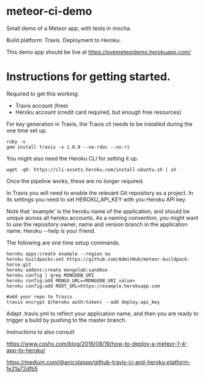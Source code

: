 # meteor-ci-demo
Small demo of a Meteor app, with tests in mocha.

Build platform: Travis. Deployment to Heroku.

This demo app should be live at https://pvemeteordemo.herokuapp.com/

# Instructions for getting started.

Required to get this working:
- Travis account (free)
- Heroku account (credit card required, but enough free resources)

For key generation in Travis, the Travis cli needs to be installed during the
one time set up.
```
ruby -v
gem install travis -v 1.8.8 --no-rdoc --no-ri
```
You might also need the Heroku CLI for setting it up.
```
wget -qO- https://cli-assets.heroku.com/install-ubuntu.sh | sh
```
Once the pipeline works, these are no longer required.

In Travis you will need to enable the relevant Git repository as a project.
In its settings you need to set HEROKU_API_KEY with you Heroku API key.

Note that 'example' is the heroku name of the
application, and should be unique across all heroku accounts. 
As a naming convention, you might want to use the repository owner, name and version branch in the application name.
Heroku --help is your friend.

The following are one time setup commands. 
```
heroku apps:create example --region eu 
heroku buildpacks:set https://github.com/AdmitHub/meteor-buildpack-horse.git
heroku addons:create mongolab:sandbox
heroku config | grep MONGODB_URI
heroku config:add MONGO_URL=<MONGODB_URI value>
heroku config:add ROOT_URL=https://example.herokuapp.com

#add your repo to Travis 
travis encrypt $(heroku auth:token) --add deploy.api_key
```
Adapt .travis.yml to reflect your application name, and then you are ready to trigger a build by pushing to the master branch.

Instructions to also consult

https://www.coshx.com/blog/2016/08/19/how-to-deploy-a-meteor-1-4-app-to-heroku/

https://medium.com/@anicolaspp/github-travis-ci-and-heroku-platform-fe21a72dfb5